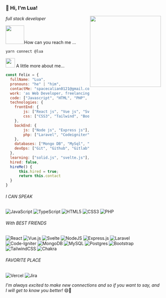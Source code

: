 
<h3>👋 Hi, I'm Lua!</h3>

<img align='right' src="https://media.giphy.com/media/M9gbBd9nbDrOTu1Mqx/giphy.gif" width="230">

<i>full stack developer</i>

<img src='https://raw.githubusercontent.com/ShahriarShafin/ShahriarShafin/main/Assets/handshake.gif' width="60" /><a>How can you reach me ...</a>

```js
yarn connect @lua
```
<p><img src="https://media.giphy.com/media/VgCDAzcKvsR6OM0uWg/giphy.gif" width="30"> <a>A little more about me...</a></p>

```js
const Felix = {
  fullName: "Lua",
  pronouns: "he" | "him",
  contactMe: "spacecalian0121@gmail.com",
  work: 'as Web Developer, freelancing',
  code: ["Javascript", "HTML", "PHP", "CSS"],
  technologies: {
    frontEnd: {
        js: ["React js", "Vue js", "Svelte js", "jQuery"],
        css: ["CSS3", "Tailwind", "Bootstrap", "Material UI", "Styled Components"]
    },
    backEnd: {
        js: ["Node js", "Express js"],
        php: ["Laravel", "Codeigniter"],
    },
    databases: ["Mongo DB", "MySql", "sqlite", "phpMyAdmin", "Maria DB"],
    devOps: ["Git", "Github", "Gitlab"], ["Docker"], ["Jira", "Vercel"],
  },
  learning: ["solid.js", "svelte.js"],
  hired: false,
  hireMe() {
      this.hired = true;
      return this.contact
  }
}
```

<p align="center" style="text-align: center; width:100%;">
  <h6>I CAN SPEAK</h6>
</p>

![JavaScript](https://img.shields.io/badge/javascript-%23323330.svg?style=for-the-badge&logo=javascript&logoColor=%23F7DF1E)  ![TypeScript](https://img.shields.io/badge/typescript-%23007ACC.svg?style=for-the-badge&logo=typescript&logoColor=white) ![HTML5](https://img.shields.io/badge/html5-%23E34F26.svg?style=for-the-badge&logo=html5&logoColor=white)  ![CSS3](https://img.shields.io/badge/css3-%231572B6.svg?style=for-the-badge&logo=css3&logoColor=white) ![PHP](https://img.shields.io/badge/php-%23777BB4.svg?style=for-the-badge&logo=php&logoColor=white)
<h6>With BEST FRIENDS</h6>

![React](https://img.shields.io/badge/react-%2320232a.svg?style=for-the-badge&logo=react&logoColor=%2361DAFB)
![Vue.js](https://img.shields.io/badge/vuejs-%2335495e.svg?style=for-the-badge&logo=vuedotjs&logoColor=%234FC08D)
![Svelte](https://img.shields.io/badge/svelte-%23f1413d.svg?style=for-the-badge&logo=svelte&logoColor=white)
![NodeJS](https://img.shields.io/badge/node.js-6DA55F?style=for-the-badge&logo=node.js&logoColor=white)
![Express.js](https://img.shields.io/badge/express.js-%23404d59.svg?style=for-the-badge&logo=express&logoColor=%2361DAFB)
![Laravel](https://img.shields.io/badge/laravel-%23FF2D20.svg?style=for-the-badge&logo=laravel&logoColor=white)
![Code-Igniter](https://img.shields.io/badge/CodeIgniter-%23EF4223.svg?style=for-the-badge&logo=codeIgniter&logoColor=white)
![MongoDB](https://img.shields.io/badge/MongoDB-%234ea94b.svg?style=for-the-badge&logo=mongodb&logoColor=white)
![MySQL](https://img.shields.io/badge/mysql-%2300f.svg?style=for-the-badge&logo=mysql&logoColor=white)
![Postgres](https://img.shields.io/badge/postgres-%23316192.svg?style=for-the-badge&logo=postgresql&logoColor=white)
![Bootstrap](https://img.shields.io/badge/bootstrap-%238511FA.svg?style=for-the-badge&logo=bootstrap&logoColor=white)
![TailwindCSS](https://img.shields.io/badge/tailwindcss-%2338B2AC.svg?style=for-the-badge&logo=tailwind-css&logoColor=white)
![Chakra](https://img.shields.io/badge/chakra-%234ED1C5.svg?style=for-the-badge&logo=chakraui&logoColor=white)
<h6>FAVORITE PLACE</h6>

![Vercel](https://img.shields.io/badge/vercel-%23000000.svg?style=for-the-badge&logo=vercel&logoColor=white)
![Jira](https://img.shields.io/badge/jira-%230A0FFF.svg?style=for-the-badge&logo=jira&logoColor=white)

<i>I'm always excited to make new connections and so if you want to say, and I will get to know you better!</i> 😄🌟
